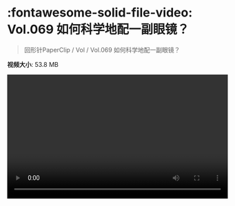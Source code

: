 # :fontawesome-solid-file-video: Vol.069 如何科学地配一副眼镜？

> 回形针PaperClip / Vol / Vol.069 如何科学地配一副眼镜？

**视频大小**: 53.8 MB

<video id="V-0ea60cffb0d72d218b63d0a7d7a063b2" width="512" height="288" preload="none" playsinline webkit-playsinline></video>